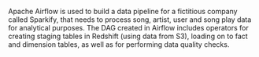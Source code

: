 Apache Airflow is used to build a data pipeline for a fictitious company called Sparkify, that needs to process song, artist, user and song play data for analytical purposes.
The DAG created in Airflow includes operators for creating staging tables in Redshift (using data from S3), loading on to fact and dimension tables, as well as for performing data quality checks.
